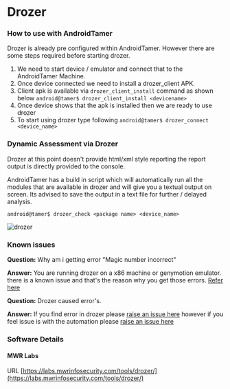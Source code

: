 # Drozer

### How to use with AndroidTamer

Drozer is already pre configured within AndroidTamer. However there are some steps required before starting drozer.

1. We need to start device / emulator and connect that to the AndroidTamer Machine.
2. Once device connected we need to install a drozer_client APK.
3. Client apk is available via ```drozer_client_install``` command
as shown below
```android@tamer$ drozer_client_install <devicename>```
4. Once device shows that the apk is installed then we are ready to use drozer
5. To start using drozer type following
```android@tamer$ drozer_connect <device_name>```


### Dynamic Assessment via Drozer

Drozer at this point doesn't provide html/xml style reporting the report output is directly provided to the console.

AndroidTamer has a build in script which will automatically run all the modules that are available in drozer and will give you a textual output on screen. Its advised to save the output in a text file for further / delayed analysis.

```android@tamer$ drozer_check <package name> <device_name>```


![drozer](/images/drozer_check.jpg)


### Known issues

__Question:__ Why am i getting error "Magic number incorrect"

__Answer:__
You are running drozer on a x86 machine or genymotion emulator. there is a known issue and that's the reason why you get those errors.
[Refer here](https://github.com/mwrlabs/drozer/issues/203)

__Question:__ Drozer caused error's.

__Answer:__ 
If you find error in drozer please [raise an issue here](https://github.com/mwrlabs/drozer/issues/) however if you feel issue is with the automation please [raise an issue here](https://github.com/AndroidTamer/Tools_Repository/issues)

### Software Details
#### MWR Labs
URL [https://labs.mwrinfosecurity.com/tools/drozer/](https://labs.mwrinfosecurity.com/tools/drozer/)